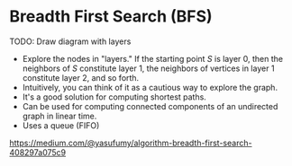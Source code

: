 # Breadth First Search (BFS)

TODO: Draw diagram with layers

- Explore the nodes in "layers." If the starting point *S* is layer 0, then the neighbors of *S* constitute layer 1, the neighbors of vertices in layer 1 constitute layer 2, and so forth.
- Intuitively, you can think of it as a cautious way to explore the graph.
- It's a good solution for computing shortest paths.
- Can be used for computing connected components of an undirected graph in linear time.
- Uses a queue (FIFO)

https://medium.com/@yasufumy/algorithm-breadth-first-search-408297a075c9  
